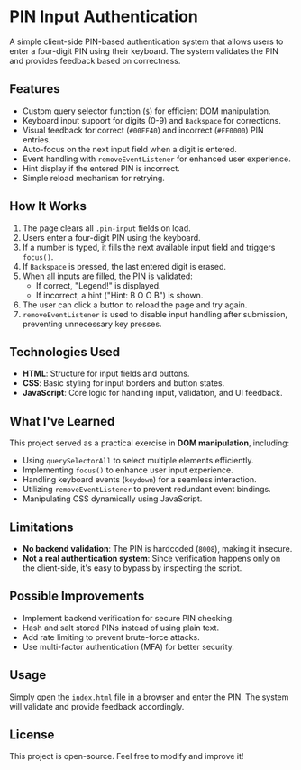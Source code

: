 # PIN Input Authentication

A simple client-side PIN-based authentication system that allows users to enter a four-digit PIN using their keyboard. The system validates the PIN and provides feedback based on correctness.

## Features
- Custom query selector function (`$`) for efficient DOM manipulation.
- Keyboard input support for digits (0-9) and `Backspace` for corrections.
- Visual feedback for correct (`#00FF40`) and incorrect (`#FF0000`) PIN entries.
- Auto-focus on the next input field when a digit is entered.
- Event handling with `removeEventListener` for enhanced user experience.
- Hint display if the entered PIN is incorrect.
- Simple reload mechanism for retrying.

## How It Works
1. The page clears all `.pin-input` fields on load.
2. Users enter a four-digit PIN using the keyboard.
3. If a number is typed, it fills the next available input field and triggers `focus()`.
4. If `Backspace` is pressed, the last entered digit is erased.
5. When all inputs are filled, the PIN is validated:
   - If correct, "Legend!" is displayed.
   - If incorrect, a hint ("Hint: B O O B") is shown.
6. The user can click a button to reload the page and try again.
7. `removeEventListener` is used to disable input handling after submission, preventing unnecessary key presses.

## Technologies Used
- **HTML**: Structure for input fields and buttons.
- **CSS**: Basic styling for input borders and button states.
- **JavaScript**: Core logic for handling input, validation, and UI feedback.

## What I've Learned
This project served as a practical exercise in **DOM manipulation**, including:
- Using `querySelectorAll` to select multiple elements efficiently.
- Implementing `focus()` to enhance user input experience.
- Handling keyboard events (`keydown`) for a seamless interaction.
- Utilizing `removeEventListener` to prevent redundant event bindings.
- Manipulating CSS dynamically using JavaScript.

## Limitations
- **No backend validation**: The PIN is hardcoded (`8008`), making it insecure.
- **Not a real authentication system**: Since verification happens only on the client-side, it's easy to bypass by inspecting the script.

## Possible Improvements
- Implement backend verification for secure PIN checking.
- Hash and salt stored PINs instead of using plain text.
- Add rate limiting to prevent brute-force attacks.
- Use multi-factor authentication (MFA) for better security.

## Usage
Simply open the `index.html` file in a browser and enter the PIN. The system will validate and provide feedback accordingly.

## License
This project is open-source. Feel free to modify and improve it!
